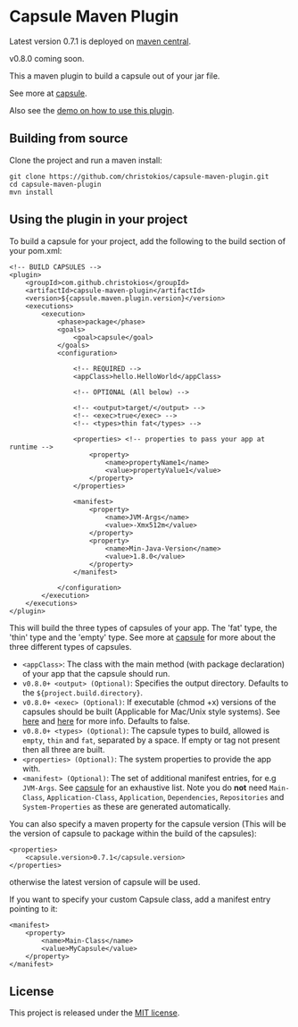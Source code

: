 Capsule Maven Plugin
====================

Latest version 0.7.1 is deployed on [maven central](http://search.maven.org/#artifactdetails%7Ccom.github.christokios%7Ccapsule-maven-plugin%7C0.7.1%7Cmaven-plugin).

v0.8.0 coming soon.

This a maven plugin to build a capsule out of your jar file.

See more at [capsule](https://github.com/puniverse/capsule).

Also see the [demo on how to use this plugin](https://github.com/christokios/capsule-maven-plugin-demo).

## Building from source
Clone the project and run a maven install:

```
git clone https://github.com/christokios/capsule-maven-plugin.git
cd capsule-maven-plugin
mvn install
```

## Using the plugin in your project
To build a capsule for your project, add the following to the build section of your pom.xml:

```
<!-- BUILD CAPSULES -->
<plugin>
	<groupId>com.github.christokios</groupId>
	<artifactId>capsule-maven-plugin</artifactId>
	<version>${capsule.maven.plugin.version}</version>
	<executions>
		<execution>
			<phase>package</phase>
			<goals>
				<goal>capsule</goal>
			</goals>
			<configuration>

				<!-- REQUIRED -->
				<appClass>hello.HelloWorld</appClass>

				<!-- OPTIONAL (All below) -->
				
				<!-- <output>target/</output> -->
				<!-- <exec>true</exec> -->
				<!-- <types>thin fat</types> -->
				
				<properties> <!-- properties to pass your app at runtime -->
					<property>
						<name>propertyName1</name>
						<value>propertyValue1</value>
					</property>
				</properties>
				
				<manifest>
					<property>
						<name>JVM-Args</name>
						<value>-Xmx512m</value>
					</property>
					<property>
						<name>Min-Java-Version</name>
						<value>1.8.0</value>
					</property>
				</manifest>

			</configuration>
		</execution>
	</executions>
</plugin>
```

This will build the three types of capsules of your app. The 'fat' type, the 'thin' type and the 'empty' type.
See more at [capsule](https://github.com/puniverse/capsule) for more about the three different types of capsules.

* `<appClass>`: The class with the main method (with package declaration) of your app that the capsule should run.
* `v0.8.0+ <output> (Optional)`: Specifies the output directory. Defaults to the `${project.build.directory}`.
* `v0.8.0+ <exec> (Optional)`: If executable (chmod +x) versions of the capsules should be built (Applicable for Mac/Unix style systems). See [here](https://github.com/brianm/really-executable-jars-maven-plugin) and [here](http://skife.org/java/unix/2011/06/20/really_executable_jars.html) for more info. Defaults to false.
* `v0.8.0+ <types> (Optional)`: The capsule types to build, allowed is `empty`, `thin` and `fat`, separated by a space. If empty or tag not present then all three are built.
* `<properties> (Optional)`: The system properties to provide the app with.
* `<manifest> (Optional)`: The set of additional manifest entries, for e.g `JVM-Args`. See [capsule](https://github.com/puniverse/capsule) for an exhaustive list. Note you do **not** need `Main-Class`, `Application-Class`, `Application`, `Dependencies`, `Repositories` and `System-Properties` as these are generated automatically.

You can also specify a maven property for the capsule version (This will be the version of capsule to package within the build of the capsules):

```
<properties>
	<capsule.version>0.7.1</capsule.version>
</properties>
```

otherwise the latest version of capsule will be used.

If you want to specify your custom Capsule class, add a manifest entry pointing to it:

```
<manifest>
	<property>
		<name>Main-Class</name>
		<value>MyCapsule</value>
	</property>
</manifest>
```

## License

This project is released under the [MIT license](http://opensource.org/licenses/MIT).

